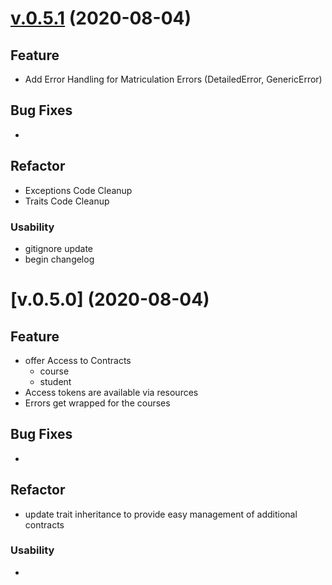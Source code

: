 # [v.0.5.1](https://github.com/upb-uc4/hyperledger_api/compare/v0.5.1...v0.5) (2020-08-04)

## Feature
- Add Error Handling for Matriculation Errors (DetailedError, GenericError)

## Bug Fixes
- 

## Refactor
- Exceptions Code Cleanup
- Traits Code Cleanup

### Usability
- gitignore update 
- begin changelog

# [v.0.5.0] (2020-08-04)

## Feature
- offer Access to Contracts
	- course
	- student
- Access tokens are available via resources
- Errors get wrapped for the courses

## Bug Fixes
- 

## Refactor
- update trait inheritance to provide easy management of additional contracts

### Usability
- 